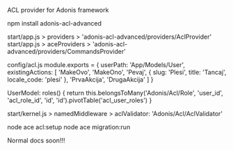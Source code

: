 ACL provider for Adonis framework

npm install adonis-acl-advanced

start/app.js > providers > 'adonis-acl-advanced/providers/AclProvider'
start/app.js > aceProviders > 'adonis-acl-advanced/providers/CommandsProvider'

config/acl.js
module.exports = {
    userPath: 'App/Models/User',
    existingActions: [
        'MakeOvo',
        'MakeOno',
        'Pevaj',
        {
            slug: 'Plesi',
            title: 'Tancaj',
            locale_code: 'plesi'
        },
        'PrvaAkcija',
        'DrugaAkcija'
    ]
}

UserModel:
roles() {
        return this.belongsToMany('Adonis/Acl/Role', 'user_id', 'acl_role_id', 'id', 'id').pivotTable('acl_user_roles')
    }

start/kernel.js > namedMiddleware > aclValidator: 'Adonis/Acl/AclValidator'

node ace acl:setup
node ace migration:run

Normal docs soon!!!